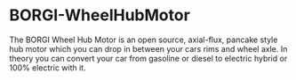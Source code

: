 # BORGI-WheelHubMotor

The BORGI Wheel Hub Motor is an open source, axial-flux, pancake style hub motor which you can drop in between your cars rims and wheel axle. In theory you can convert your car from gasoline or diesel to electric hybrid or 100% electric with it.






